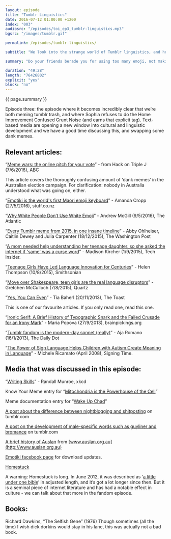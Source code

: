 ```yaml
---
layout: episode
title: "Tumblr Linguistics"
date: 2016-07-12 01:00:00 +1200
index: "003"
audiosrc: "/episodes/toi_ep3_tumblr-linguistics.mp3"
bgsrc: "/images/tumblr.gif"

permalink: /episodes/tumblr-linguistics/

subtitle: "We look into the strange world of Tumblr linguistics, and how young girls are shaping the next era of language."

summary: "Do your friends berade you for using too many emoji, not making correct sentences, and using memes as replies too often? We look into the strange world of Tumblr linguistics, and how young girls are shaping the next era of language."

duration: "49:28"
length: "76426802"
explicit: "yes"
block: "no" 
---
```

<section class="summary" markdown="1">

{{ page.summary }}

</section>



<section id="shownotes" class="hidden" markdown="1">
Episode three: the episode where it becomes incredibly clear that we’re both meming tumblr trash, and where Sophia refuses to do the Home Improvement Confused Grunt Noise (and earns that explicit tag). Text-based media are opening a new window into cultural and linguistic development and we have a good time discussing this, and swapping some dank memes.

## Relevant articles:
“[Meme wars: the online pitch for your vote](http://www.abc.net.au/triplej/programs/hack/how-the-parties-are-using-memes-to-get-your-vote-this-election/7487426)” - from Hack on Triple J (7/6/2016), ABC

This article covers the thoroughly confusing amount of ‘dank memes’ in the Australian election campaign. For clarification: nobody in Australia understood what was going on, either.

“[Emotiki is the world's first Maori emoji keyboard](http://www.stuff.co.nz/business/80450522/Emotiki-is-the-worlds-first-Maori-emoji-keyboard)” - Amanda Cropp (27/5/2016), stuff.co.nz

“[Why White People Don’t Use White Emoji](http://www.theatlantic.com/politics/archive/2016/05/white-people-dont-use-white-emoji/481695/)” - Andrew McGill (9/5/2016), The Atlantic

“[Every Tumblr meme from 2015, in one insane timeline](https://www.washingtonpost.com/news/the-intersect/wp/2015/12/18/an-insane-timeline-of-2015-in-tumblr-memes/)” - Abby Ohlheiser, Caitlin Dewey and Julia Carpenter (18/12/2015), The Washington Post

“[A mom needed help understanding her teenage daughter, so she asked the internet if 'same' was a curse word](http://www.techinsider.io/mom-asks-internet-if-same-is-a-curse-word-2015-9)” - Madison Kircher (1/9/2015), Tech Insider.

“[Teenage Girls Have Led Language Innovation for Centuries](http://www.smithsonianmag.com/smart-news/teenage-girls-have-been-revolutionizing-language-16th-century-180956216/?no-ist)” - Helen Thompson (10/8/2015), Smithsonian

“[Move over Shakespeare, teen girls are the real language disruptors](http://qz.com/474671/move-over-shakespeare-teen-girls-are-the-real-language-disruptors/)” - Gretchen McCulloch (7/8/2015), Quartz

“[Yes, You Can Even](http://the-toast.net/2013/11/20/yes-you-can-even/)” - Tia Baherl (20/11/2013), The Toast

This is one of our favourite articles. If you only read one, read this one.

“[Ironic Serif: A Brief History of Typographic Snark and the Failed Crusade for an Irony Mark](https://www.brainpickings.org/2013/09/27/shady-characters-irony/)” - Maria Popova (27/9/2013), brainpickings.org

“[Tumblr fandom is the modern-day sonnet (really)](http://www.dailydot.com/culture/tumblr-fandom-is-modern-day-sonnet-really/)” - Aja Romano (16/1/2013), The Daily Dot

“[The Power of Sign Language Helps Children with Autism Create Meaning in Language](http://www.signingtime.com/resources/articles/autism-language/)” - Michele Ricamato (April 2008), Signing Time.


## Media that was discussed in this episode:
“[Writing Skills](https://xkcd.com/1414/)” - Randall Munroe, xkcd

Know Your Meme entry for “[Mitochondria is the Powerhouse of the Cell](http://knowyourmeme.com/memes/mitochondria-is-the-powerhouse-of-the-cell)”

Meme documentation entry for “[Wake Up Chad](http://memedocumentation.tumblr.com/post/122441578690/explained-chad-wake-up-chad-listen-theyre)”

[A post about the difference between nightblogging and shitposting](http://upthawolfs.tumblr.com/post/126272673204/sjwpanderer-adhdsmokescreen-ok-but-why-dont) on tumblr.com

[A post on the development of male-specific words such as guyliner and bromance](http://doctorscienceknowsfandom.tumblr.com/post/114066778460/on-men-in-fandom) on tumblr.com

[A brief history of Auslan](http://www.auslan.org.au/about/history/) from [www.auslan.org.au](http://www.auslan.org.au)

[Emotiki facebook page](https://www.facebook.com/emotiki/) for download updates.

[Homestuck](http://www.mspaintadventures.com/)

A warning: Homestuck is long. In June 2012, it was described as ‘[a little under one bible](https://web.archive.org/web/20160315221440/http://www.mspaforums.com/showthread.php?48889-Measuring-Homestuck-%28Data%21-Charts%21-Graphs%21%29)’ in adjusted length, and it’s got a lot longer since then. But it is a seminal piece of internet literature and has had a notable effect in culture - we can talk about that more in the fandom episode.


## Books:
Richard Dawkins, “The Selfish Gene” (1976)
Though sometimes (all the time) I wish dick dorkins would stay in his lane, this was actually not a bad book.


</section>
